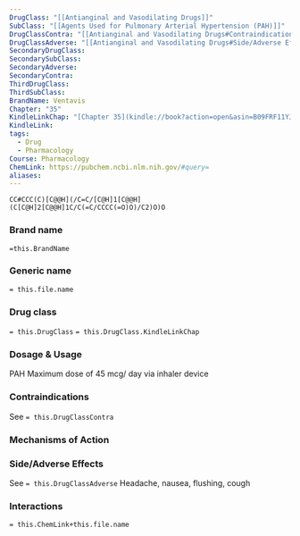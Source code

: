 ```yaml
---
DrugClass: "[[Antianginal and Vasodilating Drugs]]"
SubClass: "[[Agents Used for Pulmonary Arterial Hypertension (PAH)]]"
DrugClassContra: "[[Antianginal and Vasodilating Drugs#Contraindications]]"
DrugClassAdverse: "[[Antianginal and Vasodilating Drugs#Side/Adverse Effects]]"
SecondaryDrugClass: 
SecondarySubClass: 
SecondaryAdverse: 
SecondaryContra: 
ThirdDrugClass: 
ThirdSubClass: 
BrandName: Ventavis
Chapter: "35"
KindleLinkChap: "[Chapter 35](kindle://book?action=open&asin=B09FRF11YJ&location=19375)"
KindleLink: 
tags:
  - Drug
  - Pharmacology
Course: Pharmacology
ChemLink: https://pubchem.ncbi.nlm.nih.gov/#query=
aliases:
---
```

```smiles
CC#CCC(C)[C@@H](/C=C/[C@H]1[C@@H](C[C@H]2[C@@H]1C/C(=C/CCCC(=O)O)/C2)O)O
```

### Brand name
`=this.BrandName`

### Generic name
`= this.file.name`

### Drug class 
`= this.DrugClass`
	`= this.DrugClass.KindleLinkChap`

### Dosage & Usage
PAH
Maximum dose of 45 mcg/ day via inhaler device

### Contraindications
See `= this.DrugClassContra`

### Mechanisms of Action


### Side/Adverse Effects
See `= this.DrugClassAdverse`
Headache, nausea, flushing, cough
### Interactions

`= this.ChemLink+this.file.name`

